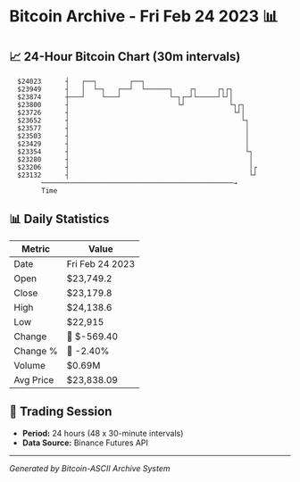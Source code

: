 # Bitcoin Archive - Fri Feb 24 2023 📊

## 📈 24-Hour Bitcoin Chart (30m intervals)

```
  $24023      ┤   ┌──┐        ┌──┐                             
  $23949      ┤   │  └─┐   ┌──┘  └──────┐    ┌┐     ┌┐┌┐       
  $23874      ┼───┘    └───┘            └─┐┌─┘└─────┘└┘│       
  $23800      ┤                           └┘           └┐┌┐    
  $23726      ┤                                         └┘│    
  $23652      ┤                                           └┐   
  $23577      ┤                                            │   
  $23503      ┤                                            │   
  $23429      ┤                                            │   
  $23354      ┤                                            └┐  
  $23280      ┤                                             │  
  $23206      ┤                                             │┌ 
  $23132      ┤                                             └┘ 
        ────────────────────────────────────────────────→
        Time
```

## 📊 Daily Statistics

| Metric | Value |
|--------|-------|
| Date | Fri Feb 24 2023 |
| Open | $23,749.2 |
| Close | $23,179.8 |
| High | $24,138.6 |
| Low | $22,915 |
| Change | 🔴 $-569.40 |
| Change % | 🔴 -2.40% |
| Volume | $0.69M |
| Avg Price | $23,838.09 |

## 📅 Trading Session

- **Period:** 24 hours (48 x 30-minute intervals)
- **Data Source:** Binance Futures API

---
*Generated by Bitcoin-ASCII Archive System*
